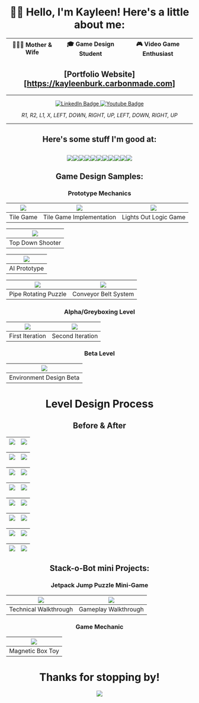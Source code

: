 <h> <link rel="stylesheet" href="devicon.min.css"> </h>

<div align = "center">
 
# 👩‍💻 Hello, I'm Kayleen! Here's a little about me:

|👨‍👩‍👧 Mother & Wife | 🎓 Game Design Student | 🎮 Video Game Enthusiast |
|:---:|:---:|:---:|

## [Portfolio Website][https://kayleenburk.carbonmade.com]

---

<div id="badges" align="center">
  <a href="https://www.linkedin.com/in/kathleen-knapp-b96166126/">
  <img src="https://img.shields.io/badge/LinkedIn-blue?style=for-the-badge&logo=linkedin&logoColor=white" alt="LinkedIn Badge"/>
  </a>
  <a href="https://www.youtube.com/channel/UCok8hjG_IEp2_ziKfpvGMNw">
  <img src="https://img.shields.io/badge/YouTube-red?style=for-the-badge&logo=youtube&logoColor=white" alt="Youtube Badge"/>
  </a>

 *R1, R2, L1, X, LEFT, DOWN, RIGHT, UP, LEFT, DOWN, RIGHT, UP*
</div>

---

## Here's some stuff I'm good at:

<img src= "https://img.shields.io/badge/-Unreal%20Engine-313131?style=for-the-badge&logo=unreal-engine&logoColor=white" /><img src= "https://img.shields.io/badge/Adobe%20Creative%20Cloud-DA1F26?style=for-the-badge&logo=Adobe%20Creative%20Cloud&logoColor=white" /><img src= "https://img.shields.io/badge/freecodecamp-27273D?style=for-the-badge&logo=freecodecamp&logoColor=white" /><img src= "https://img.shields.io/badge/Visual_Studio_Code-0078D4?style=for-the-badge&logo=visual%20studio%20code&logoColor=white" /><img src= "https://img.shields.io/badge/C%2B%2B-00599C?style=for-the-badge&logo=c%2B%2B&logoColor=white" /><img src= "https://img.shields.io/badge/Python-FFD43B?style=for-the-badge&logo=python&logoColor=blue" /><img src= "https://img.shields.io/badge/GitHub-100000?style=for-the-badge&logo=github&logoColor=white" /><img src= "https://img.shields.io/badge/Epic%20Games-313131?style=for-the-badge&logo=Epic%20Games&logoColor=white" /><img src= "https://img.shields.io/badge/nVIDIA-%2376B900.svg?style=for-the-badge&logo=nVIDIA&logoColor=white" /><Img src= "https://img.shields.io/badge/jira-%230A0FFF.svg?style=for-the-badge&logo=jira&logoColor=white" /><img src= "https://img.shields.io/badge/Trello-%23026AA7.svg?style=for-the-badge&logo=Trello&logoColor=white" />
---
 
<div align = "center">

## Game Design Samples:

### Prototype Mechanics
|[![](./TileGame.webp)](https://youtu.be/ljpsaDAmavs?si=2MM3SkN_BIj4IQq9) | [![](./TilePrototype.webp)](https://youtu.be/oYKp6RNtynw?si=cBR2EU83IafWene1) | [![](./LightsOutLogicGame.webp)](https://youtu.be/WmBLcvHgDxQ?si=dw3jFqMnaENMJ4gN)
|:---:|:---:|:---:|
|Tile Game|Tile Game Implementation|Lights Out Logic Game|

|[![](./TopDownShooter.webp)](https://youtu.be/jKaDobI_qco?si=qwyjOrRA_UDBgdLU)
|:---:|
|Top Down Shooter|

|[![](./AIPrototype.webp)](https://youtu.be/NsqgasrSQ9s?si=IXDKEI1zmHlMMPrG)
|:---:|
|AI Prototype|

|[![](./RotatePrototype.webp)](https://youtu.be/d4GQv-Ub_oA) | [![](./ConveyorBelt.webp)](https://youtu.be/JmMs9r4eBZc?si=GNWz86eHrZWQeuf1)|
|:---:|:---:|
|Pipe Rotating Puzzle|Conveyor Belt System|

### Alpha/Greyboxing Level

|[![](./First_Level.webp)](https://youtu.be/kv6mbalxinU) | [![](./Second_Level.webp)](https://youtu.be/038fdLuN7EI)|
|:---:|:---:|
|First Iteration|Second Iteration|

 ### Beta Level
 
|[![](./Beta.webp)](https://youtu.be/X-aGR45x_7w)
|:---:|
|Environment Design Beta|
 
# Level Design Process
 
## Before & After
 
|![](./StartBM.png) | ![](./Start.png)|
|:---:|:---:|

|![](./CliffsBM.png) | ![](./Cliffs.png)|
|:---:|:---:|

|![](./ClimbBM.png) | ![](./Climb.png)|
|:---:|:---:|
 
|![](./OutsideBM.png) | ![](./Outside.png)|
|:---:|:---:|

|![](./TempleBM.png) | ![](./Temple.png)|
|:---:|:---:|

|![](./MidBM.png) | ![](./Mid.png)|
|:---:|:---:|

|![](./TreasureBM.png) | ![](./Treasure.png)|
|:---:|:---:|
 
|![](./EndBM.png) | ![](./End.png)|
|:---:|:---:|

## Stack-o-Bot mini Projects:
### Jetpack Jump Puzzle Mini-Game

|[![](./Technical.webp)](https://youtu.be/iomUclLa1PA) | [![](./Gameplay.webp)](https://youtu.be/AXrKq21homw)|
|:---:|:---:|
|Technical Walkthrough|Gameplay Walkthrough|

 ### Game Mechanic
 
|[![](./Magnetic.webp)](https://youtu.be/Rz7OXlIUL6o)
|:---:|
|Magnetic Box Toy|
 
# Thanks for stopping by!
  
  <div aling = "center">
    <img src = "./Plant.gif"/>
  </div>

